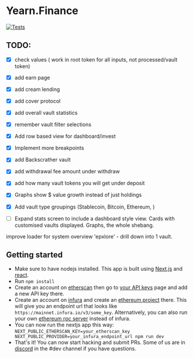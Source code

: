 # Yearn.Finance

[![Tests](https://github.com/antonnell/yearn-finance/workflows/Tests/badge.svg?branch=master)](https://github.com/antonnell/yearn-finance/actions?query=workflow%3ATests)

## TODO:
- [x] check values ( work in root token for all inputs, not processed/vault token)
- [x] add earn page
- [x] add cream lending
- [x] add cover protocol
- [x] add overall vault statistics
- [x] remember vault filter selections
- [x] Add row based view for dashboard/invest
- [x] Implement more breakpoints
- [x] add Backscrather vault
- [x] add withdrawal fee amount under withdraw
- [x] add how many vault tokens you will get under deposit
- [x] Graphs show $ value growth instead of just holdings
- [x] Add vault type groupings (Stablecoin, Bitcoin, Ethereum, )
- [ ] Expand stats screen to include a dashboard style view. Cards with customised vaults displayed. Graphs, the whole shebang.



improve loader for system overview
'epxlore' - drill down into 1 vault.

## Getting started
- Make sure to have nodejs installed. This app is built using [Next.js](https://nextjs.org/learn/basics/create-nextjs-app) and [react](https://reactjs.org/docs/getting-started.html).
- Run `npm install`
- Create an account on [etherscan](https://etherscan.io/) then go to [your API keys](https://etherscan.io/myapikey) page and add a new API key there.
- Create an account on [infura](https://infura.io/dashboard) and create an [ethereum project](https://infura.io/dashboard/ethereum) there. This will give you an endpoint url that looks like `https://mainnet.infura.io/v3/some_key`. Alternatively, you can also run your own [ethereum rpc server](https://geth.ethereum.org/docs/rpc/server) instead of infura.
- You can now run the nextjs app this way: `NEXT_PUBLIC_ETHERSCAN_KEY=your_etherscan_key NEXT_PUBLIC_PROVIDER=your_infura_endpoint_url npm run dev`
- That's it! You can now start hacking and submit PRs. Some of us are in [discord](http://discord.yearn.finance/) in the #dev channel if you have questions.
